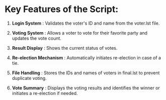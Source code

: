 # Key Features of the Script:
1. **Login System** : Validates the voter's ID and name from the voter.lst file.

2. **Voting System** : Allows a voter to vote for their favorite party and updates the vote count.

3. **Result Display** : Shows the current status of votes.

4. **Re-election Mechanism** : Automatically initiates re-election in case of a tie.

5. **File Handling** : Stores the IDs and names of voters in final.lst to prevent duplicate voting.

6. **Vote Summary** : Displays the voting results and identifies the winner or initiates a re-election if needed.
